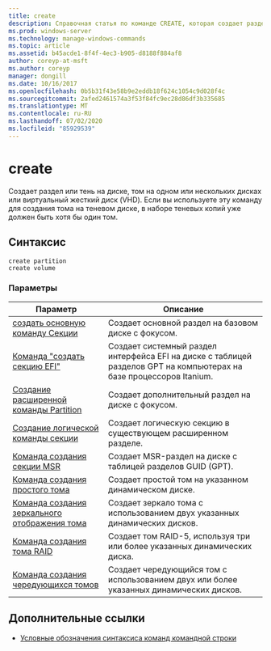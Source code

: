 ```yaml
---
title: create
description: Справочная статья по команде CREATE, которая создает раздел или теневую секцию на диске, том на одном или нескольких дисках или виртуальный жесткий диск (VHD).
ms.prod: windows-server
ms.technology: manage-windows-commands
ms.topic: article
ms.assetid: b45acde1-8f4f-4ec3-b905-d8188f884af8
author: coreyp-at-msft
ms.author: coreyp
manager: dongill
ms.date: 10/16/2017
ms.openlocfilehash: 0b5b31f43e58b9e2eddb18f624c1054c9d028f4c
ms.sourcegitcommit: 2afed2461574a3f53f84fc9ec28d86df3b335685
ms.translationtype: MT
ms.contentlocale: ru-RU
ms.lasthandoff: 07/02/2020
ms.locfileid: "85929539"
---
```

# <a name="create"></a>create

Создает раздел или тень на диске, том на одном или нескольких дисках или виртуальный жесткий диск (VHD). Если вы используете эту команду для создания тома на теневом диске, в наборе теневых копий уже должен быть хотя бы один том.

## <a name="syntax"></a>Синтаксис

```
create partition
create volume
```

### <a name="parameters"></a>Параметры

| Параметр | Описание |
| --------- | ----------- |
| [создать основную команду Секции](create-partition-primary.md) | Создает основной раздел на базовом диске с фокусом. |
| [Команда "создать секцию EFI"](create-partition-efi.md) | Создает системный раздел интерфейса EFI на диске с таблицей разделов GPT на компьютерах на базе процессоров Itanium. |
| [Создание расширенной команды Partition](create-partition-extended.md) | Создает дополнительный раздел на диске с фокусом. |
| [Создание логической команды секции](create-partition-logical.md) | Создает логическую секцию в существующем расширенном разделе. |
| [Команда создания секции MSR](create-partition-msr.md) | Создает MSR-раздел на диске с таблицей разделов GUID (GPT). |
| [Команда создания простого тома](create-volume-simple.md) | Создает простой том на указанном динамическом диске. |
| [Команда создания зеркального отображения тома](create-volume-mirror.md) | Создает зеркало тома с использованием двух указанных динамических дисков. |
| [Команда создания тома RAID](create-volume-raid.md) | Создает том RAID-5, используя три или более указанных динамических диска. |
| [Команда создания чередующихся томов](create-volume-stripe.md) | Создает чередующийся том с использованием двух или более указанных динамических дисков. |

## <a name="additional-references"></a>Дополнительные ссылки

- [Условные обозначения синтаксиса команд командной строки](command-line-syntax-key.md)
